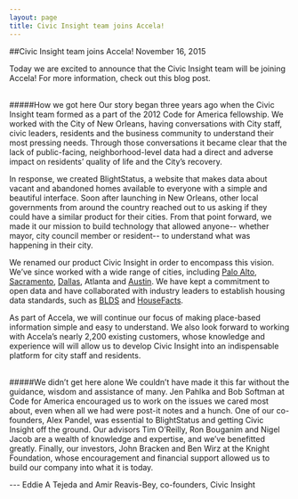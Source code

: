 ```yaml
---
layout: page
title: Civic Insight team joins Accela!
---
```



##Civic Insight team joins Accela!
<time datetime="November 16, 2015">November 16, 2015</time>

Today we are excited to announce that the Civic Insight team will be joining Accela! For more information, check out this blog post.

<br>
#####How we got here
Our story began three years ago when the Civic Insight team formed as a part of the 2012 Code for America fellowship. We worked with the City of New Orleans, having conversations with City staff, civic leaders, residents and the business community to understand their most pressing needs. Through those conversations it became clear that the lack of public-facing, neighborhood-level data had a direct and adverse impact on residents’ quality of life and the City’s recovery. 

In response, we created BlightStatus, a website that makes data about vacant and abandoned homes available to everyone with a simple and beautiful interface. Soon after launching in New Orleans, other local governments from around the country reached out to us asking if they could have a similar product for their cities. From that point forward, we made it our mission to build technology that allowed anyone-- whether mayor, city council member or resident-- to understand what was happening in their city. 

We renamed our product Civic Insight in order to encompass this vision. We’ve since worked with a wide range of cities, including [Palo Alto](http://paloalto.civicinsight.com/), [Sacramento](http://sacramento.civicinsight.com), [Dallas](http://mydallasneighborhood.org), Atlanta and [Austin](http://austin.civicinsight.com). We have kept a commitment to open data and have collaborated with industry leaders to establish housing data standards, such as [BLDS](http://permitdata.org/) and [HouseFacts](http://housefacts.codeforamerica.org/).

As part of Accela, we will continue our focus of making place-based information simple and easy to understand. We also look forward to working with Accela’s nearly 2,200 existing customers, whose knowledge and experience will will allow us to develop Civic Insight into an indispensable platform for city staff and residents.


<br>
#####We didn’t get here alone
We couldn’t have made it this far without the guidance, wisdom and assistance of many. Jen Pahlka and Bob Softman at Code for America encouraged us to work on the issues we cared most about, even when all we had were post-it notes and a hunch. One of our co-founders, Alex Pandel, was essential to BlightStatus and getting Civic Insight off the ground. Our advisors Tim O’Reilly, Ron Bouganim and Nigel Jacob are a wealth of knowledge and expertise, and we’ve benefitted greatly. Finally, our investors, John Bracken and Ben Wirz at the Knight Foundation,  whose encouragement and financial support allowed us to build our company into what it is today.


--- Eddie A Tejeda and Amir Reavis-Bey, co-founders, Civic Insight
